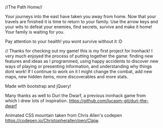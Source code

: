 //The Path Home//


Your journeys into the east have taken you away from home. Now that your travels are finished it is time to return to your family. Use the arrow keys and your wits to defeat your enemies, find secrets, survive and make it home! Your family is waiting for you. 

Pay attention to your health! you wont survive without it :D

//
Thanks for checking out my game! this is my first project for Ironhack! I very much enjoyed the process of putting together the game: finding new features and ideas as I programmed, using happy accidents to discover new ways of playing or presenting information, and understanding why things dont work! If I continue to work on it I might change the combat, add new maps, new hidden items, more discoverables and more stats. 

Made with bootstrap and jQuery! 

Many thanks as well to Duri the Dwarf, a previous ironhack game from which I drew lots of inspiration. 
https://github.com/lucasm-git/duri-the-dwarf

Animated CSS mountain taken from Chris Allen's codepen https://codepen.io/Christopherallen/pen/Clajw.

